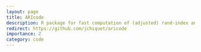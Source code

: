 ```yaml
---
layout: page
title: ARIcode
description: R package for fast computation of (adjusted) rand-index and other such scores (R/C++)
redirect: https://github.com/jchiquet/aricode
importance: 2
category: code
---
```


